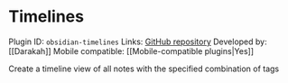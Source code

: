 # Timelines

Plugin ID: `obsidian-timelines`
Links: [GitHub repository](https://github.com/Darakah/obsidian-timelines)
Developed by: [[Darakah]]
Mobile compatible: [[Mobile-compatible plugins|Yes]]

Create a timeline view of all notes with the specified combination of tags
